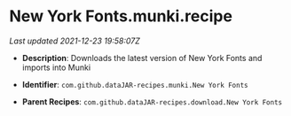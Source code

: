 # New York Fonts.munki.recipe

_Last updated 2021-12-23 19:58:07Z_

- **Description**: Downloads the latest version of New York Fonts and imports into Munki

- **Identifier**: `com.github.dataJAR-recipes.munki.New York Fonts`

- **Parent Recipes**: `com.github.dataJAR-recipes.download.New York Fonts`